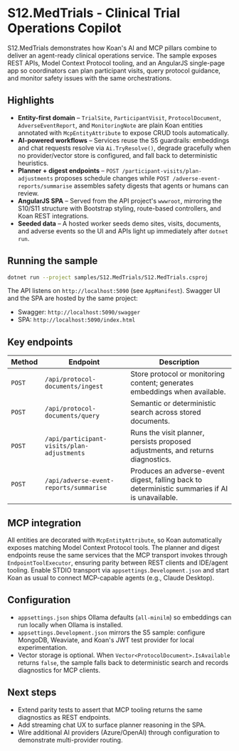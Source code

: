 # S12.MedTrials - Clinical Trial Operations Copilot

S12.MedTrials demonstrates how Koan's AI and MCP pillars combine to deliver an agent-ready clinical operations service. The sample exposes REST APIs, Model Context Protocol tooling, and an AngularJS single-page app so coordinators can plan participant visits, query protocol guidance, and monitor safety issues with the same orchestrations.

## Highlights

- **Entity-first domain** – `TrialSite`, `ParticipantVisit`, `ProtocolDocument`, `AdverseEventReport`, and `MonitoringNote` are plain Koan entities annotated with `McpEntityAttribute` to expose CRUD tools automatically.
- **AI-powered workflows** – Services reuse the S5 guardrails: embeddings and chat requests resolve via `Ai.TryResolve()`, degrade gracefully when no provider/vector store is configured, and fall back to deterministic heuristics.
- **Planner + digest endpoints** – `POST /participant-visits/plan-adjustments` proposes schedule changes while `POST /adverse-event-reports/summarise` assembles safety digests that agents or humans can review.
- **AngularJS SPA** – Served from the API project's `wwwroot`, mirroring the S10/S11 structure with Bootstrap styling, route-based controllers, and Koan REST integrations.
- **Seeded data** – A hosted worker seeds demo sites, visits, documents, and adverse events so the UI and APIs light up immediately after `dotnet run`.

## Running the sample

```bash
dotnet run --project samples/S12.MedTrials/S12.MedTrials.csproj
```

The API listens on `http://localhost:5090` (see `AppManifest`). Swagger UI and the SPA are hosted by the same project:

- Swagger: `http://localhost:5090/swagger`
- SPA: `http://localhost:5090/index.html`

## Key endpoints

| Method | Endpoint | Description |
| --- | --- | --- |
| `POST` | `/api/protocol-documents/ingest` | Store protocol or monitoring content; generates embeddings when available. |
| `POST` | `/api/protocol-documents/query` | Semantic or deterministic search across stored documents. |
| `POST` | `/api/participant-visits/plan-adjustments` | Runs the visit planner, persists proposed adjustments, and returns diagnostics. |
| `POST` | `/api/adverse-event-reports/summarise` | Produces an adverse-event digest, falling back to deterministic summaries if AI is unavailable. |

## MCP integration

All entities are decorated with `McpEntityAttribute`, so Koan automatically exposes matching Model Context Protocol tools. The planner and digest endpoints reuse the same services that the MCP transport invokes through `EndpointToolExecutor`, ensuring parity between REST clients and IDE/agent tooling. Enable STDIO transport via `appsettings.Development.json` and start Koan as usual to connect MCP-capable agents (e.g., Claude Desktop).

## Configuration

- `appsettings.json` ships Ollama defaults (`all-minilm`) so embeddings can run locally when Ollama is installed.
- `appsettings.Development.json` mirrors the S5 sample: configure MongoDB, Weaviate, and Koan's JWT test provider for local experimentation.
- Vector storage is optional. When `Vector<ProtocolDocument>.IsAvailable` returns `false`, the sample falls back to deterministic search and records diagnostics for MCP clients.

## Next steps

- Extend parity tests to assert that MCP tooling returns the same diagnostics as REST endpoints.
- Add streaming chat UX to surface planner reasoning in the SPA.
- Wire additional AI providers (Azure/OpenAI) through configuration to demonstrate multi-provider routing.
